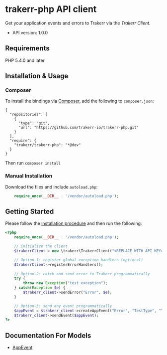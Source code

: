 # trakerr-php API client
Get your application events and errors to Trakerr via the *Trakerr Client*.

- API version: 1.0.0

## Requirements

PHP 5.4.0 and later

## Installation & Usage
### Composer

To install the bindings via [Composer](http://getcomposer.org/), add the following to `composer.json`:

```
{
  "repositories": [
    {
      "type": "git",
      "url": "https://github.com/trakerr-io/trakerr-php.git"
    }
  ],
  "require": {
    "trakerr/trakerr-php": "*@dev"
  }
}
```

Then run `composer install`

### Manual Installation

Download the files and include `autoload.php`:

```php
    require_once(__DIR__ . '/vendor/autoload.php');
```

## Getting Started

Please follow the [installation procedure](#installation--usage) and then run the following:

```php
<?php
    require_once(__DIR__ . '/vendor/autoload.php');

    // initialize the client
    $trakerrClient = new \trakerr\TrakerrClient("<REPLACE WITH API KEY>", null);

    // Option-1: register global exception handlers (optional)
    $trakerrClient->registerErrorHandlers();
    
    // Option-2: catch and send error to Trakerr programmatically
    try {
        throw new Exception("test exception");
    } catch(Exception $e) {
        $trakerr_client->sendError("Error", $e);
    }

    // Option-3: send any event programmatically
    $appEvent = $trakerr_client->createAppEvent("Error", "TestType", "Test message from php");
    $trakerr_client->sendEvent($appEvent);
?>
```

## Documentation For Models

 - [AppEvent](https://github.com/trakerr-io/trakerr-php/blob/master/generated/SwaggerClient-php/docs/Model/AppEvent.md)




